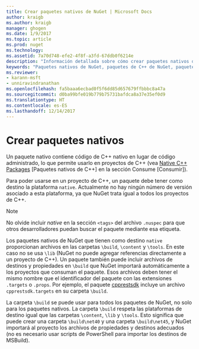 ```yaml
---
title: Crear paquetes nativos de NuGet | Microsoft Docs
author: kraigb
ms.author: kraigb
manager: ghogen
ms.date: 1/9/2017
ms.topic: article
ms.prod: nuget
ms.technology: 
ms.assetid: 7a70d748-efe2-4f8f-a3fd-67ddb0f6214e
description: "Información detallada sobre cómo crear paquetes nativos de NuGet que contengan código de C++ en lugar de tener código administrado, para usarlos en proyectos de C++."
keywords: "Paquetes nativos de NuGet, paquetes de C++ de NuGet, paquetes de código nativo, destino de los proyectos de C++"
ms.reviewer:
- karann-msft
- unniravindranathan
ms.openlocfilehash: fa5baaa6ecbad0f5f6dd85d657679ffbbbc8a47a
ms.sourcegitcommit: d0ba99bfe019b779b75731bafdca8a37e35ef0d9
ms.translationtype: HT
ms.contentlocale: es-ES
ms.lasthandoff: 12/14/2017
---
```

# <a name="creating-native-packages"></a>Crear paquetes nativos

Un paquete nativo contiene código de C++ nativo en lugar de código administrado, lo que permite usarlo en proyectos de C++ (vea [Native C++ Packages](../consume-packages/finding-and-choosing-packages.md#native-cpp-packages) [Paquetes nativos de C++] en la sección Consume [Consumir]).

Para poder usarse en un proyecto de C++, un paquete debe tener como destino la plataforma `native`. Actualmente no hay ningún número de versión asociado a esta plataforma, ya que NuGet trata igual a todos los proyectos de C++.

> [!Note]
> No olvide incluir *native* en la sección `<tags>` del archivo `.nuspec` para que otros desarrolladores puedan buscar el paquete mediante esa etiqueta.

Los paquetes nativos de NuGet que tienen como destino `native` proporcionan archivos en las carpetas `\build`, `\content` y `\tools`. En este caso no se usa `\lib` (NuGet no puede agregar referencias directamente a un proyecto de C++). Un paquete también puede incluir archivos de destinos y propiedades en `\build` que NuGet importará automáticamente a los proyectos que consuman el paquete. Esos archivos deben tener el mismo nombre que el identificador del paquete con las extensiones `.targets` o `.props`. Por ejemplo, el paquete [cpprestsdk](https://nuget.org/packages/cpprestsdk/) incluye un archivo `cpprestsdk.targets` en su carpeta `\build`.

La carpeta `\build` se puede usar para todos los paquetes de NuGet, no solo para los paquetes nativos. La carpeta `\build` respeta las plataformas de destino igual que las carpetas `\content`, `\lib` y `\tools`. Esto significa que puede crear una carpeta `\build\net40` y una carpeta `\build\net45`, y NuGet importará al proyecto los archivos de propiedades y destinos adecuados (no es necesario usar scripts de PowerShell para importar los destinos de MSBuild).
